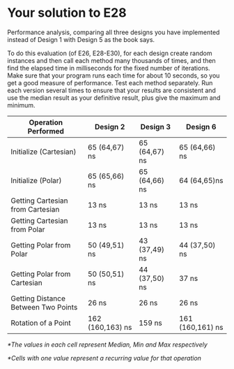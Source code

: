 # Your solution to E28

Performance analysis, comparing all three designs you have implemented
instead of Design 1 with Design 5 as the book says.

To do this evaluation (of E26, E28-E30), for each design create random instances and
then call each method many thousands of times, and then find the elapsed time in milliseconds
for the fixed number of iterations. Make sure that your program runs each time for about
10 seconds, so you get a good measure of performance. Test each method separately.
Run each version several times to ensure that your results are consistent and use
the median result as your definitive result, plus give the maximum and minimum.

| **Operation Performed** | **Design 2** | **Design 3** | **Design 6** |
| --- | --- | --- | --- |
| Initialize (Cartesian) | 65 (64,67) ns | 65 (64,67) ns | 65 (64,66) ns |
| Initialize (Polar) | 65 (65,66) ns | 65 (64,66) ns | 64  (64,65)ns |
| Getting Cartesian from Cartesian | 13 ns | 13 ns | 13 ns |
| Getting Cartesian from Polar | 13 ns |  13 ns | 13 ns |
| Getting Polar from Polar | 50 (49,51) ns | 43 (37,49) ns | 44 (37,50) ns |
| Getting Polar from Cartesian |  50 (50,51) ns | 44 (37,50) ns | 37 ns |
| Getting Distance Between Two Points | 26 ns | 26 ns | 26 ns | 
| Rotation of a Point | 162 (160,163) ns | 159 ns | 161 (160,161) ns |

_*The values in each cell represent Median, Min and Max respectively_

_*Cells with one value represent a recurring value for that operation_
